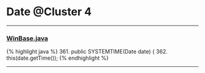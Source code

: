 # Date @Cluster 4

***

### [WinBase.java](https://searchcode.com/codesearch/view/7074205/)
{% highlight java %}
361. public SYSTEMTIME(Date date) {
362.     this(date.getTime());
{% endhighlight %}

***

